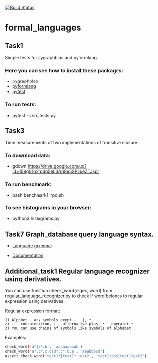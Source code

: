[![Build Status](https://travis-ci.org/PavelKevor/formal_languages.svg?branch=task1)](https://travis-ci.org/PavelKevor/formal_languages)
# formal_languages
## Task1
Simple tests for pygraphblas and pyformlang.
### Here you can see how to install these packages:
 - [pygraphblas](https://github.com/michelp/pygraphblas)
 - [pyformlang](https://pypi.org/project/pyformlang/)
 - [pytest](https://docs.pytest.org/en/stable/getting-started.html#install-pytest)
### To run tests:
 - pytest -s src/tests.py

## Task3
Time measurements of two implementations of transitive closure.
### To download data:
 - gdown https://drive.google.com/uc?id=158g01o2rpdq5eL3Ari8e5SPbbeZTJspr
### To run benchmark:
 - bash benchmark1_rpq.sh
### To see histograms in your browser:
 - python3 histograms.py
 
 ## Task7 Graph_database query language syntax.
 - [Language grammar](https://github.com/PavelKevor/formal_languages/blob/task-7/src/graph_db/language_grammar)
 
 - [Documentation](https://github.com/PavelKevor/formal_languages/blob/task-7/src/graph_db/readme.md)
 
 ## Additional_task1 Regular language recognizer using derivatives.
 You can use function check_word(regex, word) from regular_language_recognizer.py to check if word 
 belongs to regular expression using derivatives.
 
  Regular expression format:
 
    1) Alphbet - any symbols exept . , |, *
    2) . - concatenation, | - alternative plus, * - operator *
    3) You can use chains of symbols like symbols of alphabet
  Examples:
```sh
check_word('a*|a*.b', 'aaaaaaaaab')
check_word('a*.b*.c.d|d*.c*.b.a', 'aaabbbcd')
assert check_word('test1*|test1*.test2', 'test1test1test1test2')
```
